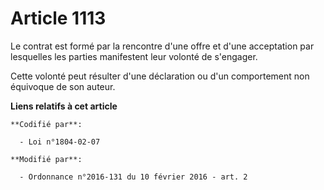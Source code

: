 # Article 1113

Le contrat est formé par la rencontre d'une offre et d'une acceptation par lesquelles les parties manifestent leur volonté de
s'engager. 

Cette volonté peut résulter d'une déclaration ou d'un comportement non équivoque de son auteur.

**Liens relatifs à cet article**

	**Codifié par**:

	  - Loi n°1804-02-07

	**Modifié par**:

	  - Ordonnance n°2016-131 du 10 février 2016 - art. 2
